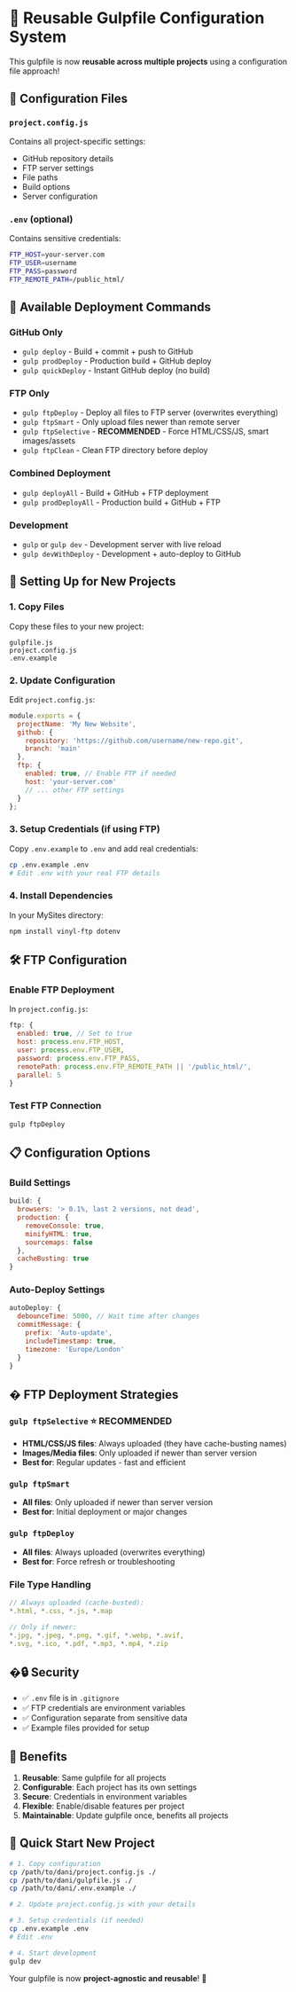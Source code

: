 # 🔧 Reusable Gulpfile Configuration System

This gulpfile is now **reusable across multiple projects** using a configuration file approach!

## 📁 Configuration Files

### `project.config.js` 
Contains all project-specific settings:
- GitHub repository details
- FTP server settings  
- File paths
- Build options
- Server configuration

### `.env` (optional)
Contains sensitive credentials:
```bash
FTP_HOST=your-server.com
FTP_USER=username
FTP_PASS=password
FTP_REMOTE_PATH=/public_html/
```

## 🚀 Available Deployment Commands

### GitHub Only
- `gulp deploy` - Build + commit + push to GitHub
- `gulp prodDeploy` - Production build + GitHub deploy
- `gulp quickDeploy` - Instant GitHub deploy (no build)

### FTP Only  
- `gulp ftpDeploy` - Deploy all files to FTP server (overwrites everything)
- `gulp ftpSmart` - Only upload files newer than remote server
- `gulp ftpSelective` - **RECOMMENDED** - Force HTML/CSS/JS, smart images/assets
- `gulp ftpClean` - Clean FTP directory before deploy

### Combined Deployment
- `gulp deployAll` - Build + GitHub + FTP deployment
- `gulp prodDeployAll` - Production build + GitHub + FTP

### Development
- `gulp` or `gulp dev` - Development server with live reload
- `gulp devWithDeploy` - Development + auto-deploy to GitHub

## 🔄 Setting Up for New Projects

### 1. Copy Files
Copy these files to your new project:
```
gulpfile.js
project.config.js
.env.example
```

### 2. Update Configuration
Edit `project.config.js`:
```javascript
module.exports = {
  projectName: 'My New Website',
  github: {
    repository: 'https://github.com/username/new-repo.git',
    branch: 'main'
  },
  ftp: {
    enabled: true, // Enable FTP if needed
    host: 'your-server.com'
    // ... other FTP settings
  }
};
```

### 3. Setup Credentials (if using FTP)
Copy `.env.example` to `.env` and add real credentials:
```bash
cp .env.example .env
# Edit .env with your real FTP details
```

### 4. Install Dependencies
In your MySites directory:
```bash
npm install vinyl-ftp dotenv
```

## 🛠️ FTP Configuration

### Enable FTP Deployment
In `project.config.js`:
```javascript
ftp: {
  enabled: true, // Set to true
  host: process.env.FTP_HOST,
  user: process.env.FTP_USER,
  password: process.env.FTP_PASS,
  remotePath: process.env.FTP_REMOTE_PATH || '/public_html/',
  parallel: 5
}
```

### Test FTP Connection
```bash
gulp ftpDeploy
```

## 📋 Configuration Options

### Build Settings
```javascript
build: {
  browsers: '> 0.1%, last 2 versions, not dead',
  production: {
    removeConsole: true,
    minifyHTML: true,
    sourcemaps: false
  },
  cacheBusting: true
}
```

### Auto-Deploy Settings
```javascript
autoDeploy: {
  debounceTime: 5000, // Wait time after changes
  commitMessage: {
    prefix: 'Auto-update',
    includeTimestamp: true,
    timezone: 'Europe/London'
  }
}
```

## � FTP Deployment Strategies

### `gulp ftpSelective` ⭐ **RECOMMENDED**
- **HTML/CSS/JS files**: Always uploaded (they have cache-busting names)
- **Images/Media files**: Only uploaded if newer than server version
- **Best for**: Regular updates - fast and efficient

### `gulp ftpSmart`
- **All files**: Only uploaded if newer than server version  
- **Best for**: Initial deployment or major changes

### `gulp ftpDeploy`
- **All files**: Always uploaded (overwrites everything)
- **Best for**: Force refresh or troubleshooting

### File Type Handling
```javascript
// Always uploaded (cache-busted):
*.html, *.css, *.js, *.map

// Only if newer:
*.jpg, *.jpeg, *.png, *.gif, *.webp, *.avif, 
*.svg, *.ico, *.pdf, *.mp3, *.mp4, *.zip
```

## �🔒 Security

- ✅ `.env` file is in `.gitignore` 
- ✅ FTP credentials are environment variables
- ✅ Configuration separate from sensitive data
- ✅ Example files provided for setup

## 🎯 Benefits

1. **Reusable**: Same gulpfile for all projects
2. **Configurable**: Each project has its own settings
3. **Secure**: Credentials in environment variables
4. **Flexible**: Enable/disable features per project
5. **Maintainable**: Update gulpfile once, benefits all projects

## 🚀 Quick Start New Project

```bash
# 1. Copy configuration
cp /path/to/dani/project.config.js ./
cp /path/to/dani/gulpfile.js ./
cp /path/to/dani/.env.example ./

# 2. Update project.config.js with your details

# 3. Setup credentials (if needed)
cp .env.example .env
# Edit .env

# 4. Start development
gulp dev
```

Your gulpfile is now **project-agnostic and reusable**! 🎉
